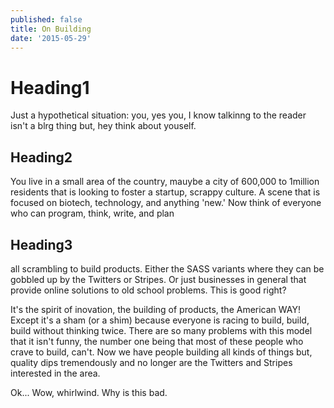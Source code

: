 ```yaml
---
published: false
title: On Building
date: '2015-05-29'
---
```


# Heading1
Just a hypothetical situation:
you, yes you, I know talkinng to the reader isn't a blrg thing but,
hey think about youself.

## Heading2

You live in a small area of the country,
mauybe a city of 600,000 to 1million residents that is looking to foster a startup, scrappy culture.
A scene that is focused on biotech, technology, and anything 'new.'
Now think of everyone who can
program, think, write, and plan

## Heading3

all scrambling to build products.
Either the SASS variants where they can be gobbled up by the Twitters or Stripes.
Or just businesses in general that provide online solutions to old school problems.
This is good right?

It's the spirit of inovation, the building of products, the American WAY!
Except it's a sham (or a shim) because everyone is racing to
build, build, build without thinking twice.
There are so many problems with this model that it isn't funny,
the number one being that most of these people who crave to build, can't.
Now we have people building all kinds of things but, quality dips tremendously
and no longer are the Twitters and Stripes interested in the area.

Ok... Wow, whirlwind. Why is this bad.
